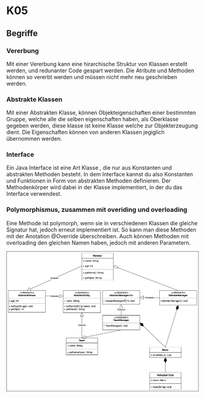 # K05

## Begriffe

### Vererbung

Mit einer Vererbung kann eine hirarchische Struktur von Klassen erstellt werden, und redunanter Code gespart werden.
Die Atribute und Methoden können so vererbt werden und müssen nicht mehr neu geschrieben werden.

### Abstrakte Klassen

Mit einer Abstrakten Klasse, können Objekteigenschaften einer bestimmten Gruppe, welche alle die selben eigenschaften haben, als Oberklasse gegeben werden, diese klasse ist keine Klasse welche zur Objekterzeugung dient. Die Eigenschaften können von anderen Klassen jegiglich übernommen werden.

### Interface

Ein Java Interface ist eine Art Klasse , die nur aus Konstanten und abstrakten Methoden besteht. In dem Interface kannst du also Konstanten und Funktionen in Form von abstrakten Methoden definieren. Der Methodenkörper wird dabei in der Klasse implementiert, in der du das Interface verwendest.

### Polymorphismus, zusammen mit overiding und overloading

Eine Methode ist polymorph, wenn sie in verschiedenen Klassen die gleiche Signatur hat, jedoch erneut implementiert ist.
So kann man diese Methoden mit der Anotation @Override überschreiben.
Auch können Methoden mit overloading den gleichen Namen haben, jedoch mit anderen Parametern.

![UML](UML.drawio.png)
